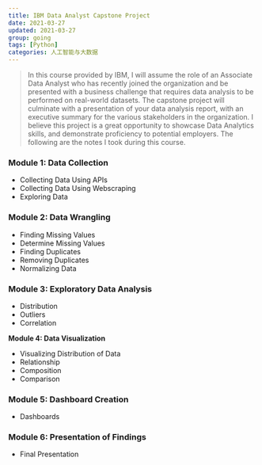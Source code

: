 ```yaml
---
title: IBM Data Analyst Capstone Project
date: 2021-03-27
updated: 2021-03-27
group: going
tags: [Python]
categories: 人工智能与大数据
---
```


> In this course provided by IBM, I will assume the role of an Associate Data Analyst who has recently joined the organization and be presented with a business challenge that requires data analysis to be performed on real-world datasets. The capstone project will culminate with a presentation of your data analysis report, with an executive summary for the various stakeholders in the organization. I believe this project is a great opportunity to showcase Data Analytics skills, and demonstrate proficiency to potential employers. The following are the notes I took during this course.

<!--more-->

### **Module 1: Data Collection** 

- Collecting Data Using APIs
- Collecting Data Using Webscraping
- Exploring Data

### **Module 2: Data Wrangling** 

- Finding Missing Values
- Determine Missing Values
- Finding Duplicates
- Removing Duplicates
- Normalizing Data

### **Module 3: Exploratory Data Analysis**

- Distribution
- Outliers
- Correlation

**Module 4: Data Visualization** 

- Visualizing Distribution of Data
- Relationship
- Composition
- Comparison

### **Module 5: Dashboard Creation**

- Dashboards

### **Module 6: Presentation of Findings**

- Final Presentation